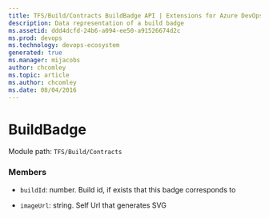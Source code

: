 ```yaml
---
title: TFS/Build/Contracts BuildBadge API | Extensions for Azure DevOps Services
description: Data representation of a build badge
ms.assetid: ddd4dcfd-24b6-a094-ee50-a91526674d2c
ms.prod: devops
ms.technology: devops-ecosystem
generated: true
ms.manager: mijacobs
author: chcomley
ms.topic: article
ms.author: chcomley
ms.date: 08/04/2016
---
```


# BuildBadge

Module path: `TFS/Build/Contracts`


### Members

* `buildId`: number. Build id, if exists that this badge corresponds to

* `imageUrl`: string. Self Url that generates SVG

